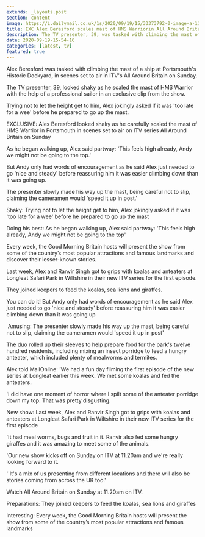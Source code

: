 ```yaml
---
extends: _layouts.post
section: content
image: https://i.dailymail.co.uk/1s/2020/09/19/15/33373792-0-image-a-115_1600526300973.jpg 
title: EXC Alex Beresford scales mast of HMS Warriorin All Around Britain 
description: The TV presenter, 39, was tasked with climbing the mast of a ship at Portsmouths Historic Dockyard, in scenes set to air in ITVs All Around Britain on Sunday. 
date: 2020-09-19-15-54-16 
categories: [latest, tv] 
featured: true 
--- 
```

Alex Beresford was tasked with climbing the mast of a ship at Portsmouth's Historic Dockyard, in scenes set to air in ITV's All Around Britain on Sunday.

The TV presenter, 39, looked shaky as he scaled the mast of HMS Warrior with the help of a professional sailor in an exclusive clip from the show.

Trying not to let the height get to him, Alex jokingly asked if it was 'too late for a wee' before he prepared to go up the mast.

EXCLUSIVE: Alex Beresford looked shaky as he carefully scaled the mast of HMS Warrior in Portsmouth in scenes set to air on ITV series All Around Britain on Sunday

As he began walking up, Alex said partway: 'This feels high already, Andy we might not be going to the top.' 

But Andy only had words of encouragement as he said Alex just needed to go 'nice and steady' before reassuring him it was easier climbing down than it was going up.

The presenter slowly made his way up the mast, being careful not to slip, claiming the cameramen would 'speed it up in post.'

Shaky: Trying not to let the height get to him, Alex jokingly asked if it was 'too late for a wee' before he prepared to go up the mast

Doing his best: As he began walking up, Alex said partway: 'This feels high already, Andy we might not be going to the top'

Every week, the Good Morning Britain hosts will present the show from some of the country’s most popular attractions and famous landmarks and discover their lesser-known stories. 

Last week, Alex and Ranvir Singh got to grips with koalas and anteaters at Longleat Safari Park in Wiltshire in their new ITV series for the first episode.

They joined keepers to feed the koalas, sea lions and giraffes. 

You can do it! But Andy only had words of encouragement as he said Alex just needed to go 'nice and steady' before reassuring him it was easier climbing down than it was going up

 Amusing: The presenter slowly made his way up the mast, being careful not to slip, claiming the cameramen would 'speed it up in post'

The duo rolled up their sleeves to help prepare food for the park's twelve hundred residents, including mixing an insect porridge to feed a hungry anteater, which included plenty of mealworms and termites. 

Alex told MailOnline: 'We had a fun day filming the first episode of the new series at Longleat earlier this week. We met some koalas and fed the anteaters. 

'I did have one moment of horror where I spilt some of the anteater porridge down my top. That was pretty disgusting. 

New show: Last week, Alex and Ranvir Singh got to grips with koalas and anteaters at Longleat Safari Park in Wiltshire in their new ITV series for the first episode

'It had meal worms, bugs and fruit in it. Ranvir also fed some hungry giraffes and it was amazing to meet some of the animals.

'Our new show kicks off on Sunday on ITV at 11.20am and we're really looking forward to it. 

''It's a mix of us presenting from different locations and there will also be stories coming from across the UK too.' 



Watch All Around Britain on Sunday at 11.20am on ITV.

Preparations: They joined keepers to feed the koalas, sea lions and giraffes

Interesting: Every week, the Good Morning Britain hosts will present the show from some of the country’s most popular attractions and famous landmarks

